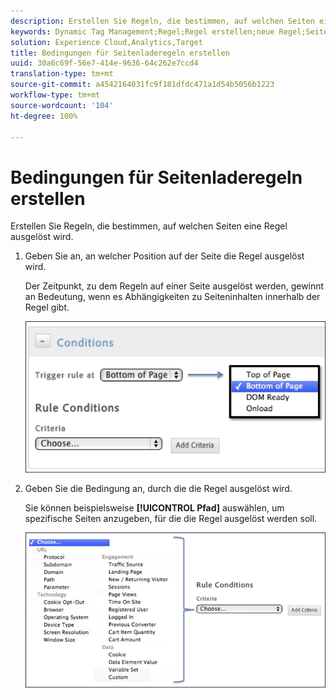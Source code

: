 ```yaml
---
description: Erstellen Sie Regeln, die bestimmen, auf welchen Seiten eine Regel ausgelöst wird.
keywords: Dynamic Tag Management;Regel;Regel erstellen;neue Regel;Seitenladeregel
solution: Experience Cloud,Analytics,Target
title: Bedingungen für Seitenladeregeln erstellen
uuid: 30a6c69f-56e7-414e-9636-64c262e7ccd4
translation-type: tm+mt
source-git-commit: a4542164031fc9f181dfdc471a1d54b5056b1223
workflow-type: tm+mt
source-wordcount: '104'
ht-degree: 100%

---
```



# Bedingungen für Seitenladeregeln erstellen

Erstellen Sie Regeln, die bestimmen, auf welchen Seiten eine Regel ausgelöst wird.

1. Geben Sie an, an welcher Position auf der Seite die Regel ausgelöst wird.

   Der Zeitpunkt, zu dem Regeln auf einer Seite ausgelöst werden, gewinnt an Bedeutung, wenn es Abhängigkeiten zu Seiteninhalten innerhalb der Regel gibt.

   ![](assets/conditions-page-load-rules1.png)

1. Geben Sie die Bedingung an, durch die die Regel ausgelöst wird.

   Sie können beispielsweise **[!UICONTROL Pfad]** auswählen, um spezifische Seiten anzugeben, für die die Regel ausgelöst werden soll.

   ![](assets/conditions-page-load-rules2.png)

